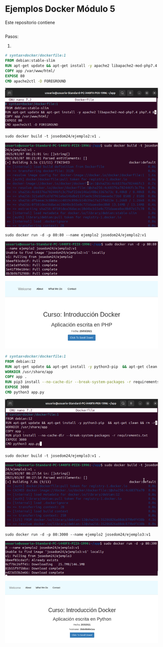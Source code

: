 # Ejemplos Docker Módulo 5

Este repositorio contiene 

## 

Pasos:

1. 

```Dockerfile
# syntax=docker/dockerfile:1
FROM debian:stable-slim
RUN apt-get update && apt-get install -y apache2 libapache2-mod-php7.4 php7.4 && apt-get clean && rm -rf /var/lib/apt/lists/* && rm /var/www/html/index.html
COPY app /var/www/html/
EXPOSE 80
CMD apache2ctl -D FOREGROUND
```

![](/Tema3/img5/Screenshot_1.png)

```
sudo docker build -t josedom24/ejemplo2:v1 .
```

![](/Tema3/img5/Screenshot_2.png)

```
sudo docker run -d -p 80:80 --name ejemplo2 josedom24/ejemplo2:v1
```

![](/Tema3/img5/Screenshot_3.png)

![](/Tema3/img5/Screenshot_4.png)

```Dockerfile
# syntax=docker/dockerfile:1
FROM debian:12
RUN apt-get update && apt-get install -y python3-pip  && apt-get clean && rm -rf /var/lib/apt/lists/*
WORKDIR /usr/share/app
COPY app .
RUN pip3 install --no-cache-dir --break-system-packages -r requirements.txt
EXPOSE 3000
CMD python3 app.py
```

![](/Tema3/img5/Screenshot_5.png)

```
sudo docker build -t josedom24/ejemplo3:v1 .
```

![](/Tema3/img5/Screenshot_6.png)

```
sudo docker run -d -p 80:3000 --name ejemplo2 josedom24/ejemplo3:v1
```

![](/Tema3/img5/Screenshot_7.png)

![](/Tema3/img5/Screenshot_8.png)
